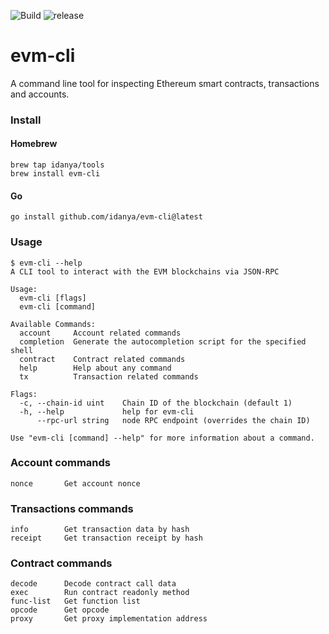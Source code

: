 ![Build](https://github.com/idanya/evm-cli/actions/workflows/go.yml/badge.svg?branch=main)
![release](https://img.shields.io/github/v/release/idanya/evm-cli)


# evm-cli
A command line tool for inspecting Ethereum smart contracts, transactions and accounts.

### Install

#### Homebrew
```
brew tap idanya/tools
brew install evm-cli
```
#### Go
```
go install github.com/idanya/evm-cli@latest
```

### Usage
```
$ evm-cli --help
A CLI tool to interact with the EVM blockchains via JSON-RPC

Usage:
  evm-cli [flags]
  evm-cli [command]

Available Commands:
  account     Account related commands
  completion  Generate the autocompletion script for the specified shell
  contract    Contract related commands
  help        Help about any command
  tx          Transaction related commands

Flags:
  -c, --chain-id uint    Chain ID of the blockchain (default 1)
  -h, --help             help for evm-cli
      --rpc-url string   node RPC endpoint (overrides the chain ID)

Use "evm-cli [command] --help" for more information about a command.
```

### Account commands
```
nonce       Get account nonce
```

### Transactions commands
```
info        Get transaction data by hash
receipt     Get transaction receipt by hash
```

### Contract commands
```
decode      Decode contract call data
exec        Run contract readonly method
func-list   Get function list
opcode      Get opcode
proxy       Get proxy implementation address
```
